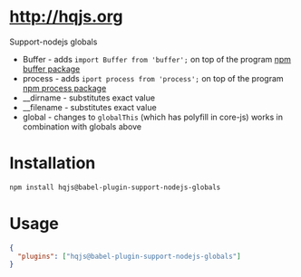 # http://hqjs.org
Support-nodejs globals
* Buffer - adds `import Buffer from 'buffer';` on top of the program [npm buffer package](https://www.npmjs.com/package/buffer)
* process - adds `iport process from 'process';` on top of the program [npm process package](https://www.npmjs.com/package/process)
* __dirname - substitutes exact value
* __filename - substitutes exact value
* global - changes to `globalThis` (which has polyfill in core-js) works in combination with globals above

# Installation
```sh
npm install hqjs@babel-plugin-support-nodejs-globals
```

# Usage
```json
{
  "plugins": ["hqjs@babel-plugin-support-nodejs-globals"]
}
```
